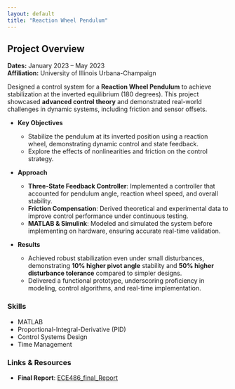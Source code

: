 ```yaml
---
layout: default
title: "Reaction Wheel Pendulum"
---
```


## Project Overview
**Dates:** January 2023 – May 2023  
**Affiliation:** University of Illinois Urbana-Champaign

Designed a control system for a **Reaction Wheel Pendulum** to achieve stabilization at the inverted equilibrium (180 degrees). This project showcased **advanced control theory** and demonstrated real-world challenges in dynamic systems, including friction and sensor offsets.

- **Key Objectives**
    - Stabilize the pendulum at its inverted position using a reaction wheel, demonstrating dynamic control and state feedback.
    - Explore the effects of nonlinearities and friction on the control strategy.

- **Approach**
    - **Three-State Feedback Controller**: Implemented a controller that accounted for pendulum angle, reaction wheel speed, and overall stability.
    - **Friction Compensation**: Derived theoretical and experimental data to improve control performance under continuous testing.
    - **MATLAB & Simulink**: Modeled and simulated the system before implementing on hardware, ensuring accurate real-time validation.

- **Results**
    - Achieved robust stabilization even under small disturbances, demonstrating **10% higher pivot angle** stability and **50% higher disturbance tolerance** compared to simpler designs.
    - Delivered a functional prototype, underscoring proficiency in modeling, control algorithms, and real-time implementation.

### Skills
- MATLAB
- Proportional-Integral-Derivative (PID)
- Control Systems Design
- Time Management

### Links & Resources
- **Final Report**: [ECE486_final_Report](../assets/Pendulum.pdf)  

